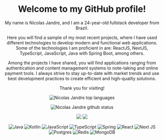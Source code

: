 <h1 align="center">Welcome to my GitHub profile!</h1>

<p align="center">My name is Nicolas Jandre, and I am a 24-year-old fullstack developer from Brazil.</p>

<p align="center">Here you will find a sample of my most recent projects, where I have used different technologies to develop modern and functional web applications. Some of the technologies I am proficient in are: ReactJS, NextJS, TypeScript, JavaScript, Java with Spring Boot, among others.</p>

<p align="center">Among the projects I have shared, you will find applications ranging from authentication and content management systems to note-taking and online payment tools. I always strive to stay up-to-date with market trends and use best development practices to create efficient and high-quality solutions.</p>

<p align="center">Thank you for visiting!</p>

<p align="center"><img alt="Nicolas Jandre top languages" src="https://github-readme-stats.vercel.app/api/top-langs/?username=nicolasjandre&langs_count=6&theme=dark&layout=compact" />
</p>
<p align="center"><img alt="Nicolas Jandre github status" src="https://github-readme-stats.vercel.app/api?username=nicolasjandre&show_icons=true&theme=dark" />
</p>

<p align="center">
  <a href="https://www.linkedin.com/in/nicolasjandre"><img src="https://img.shields.io/badge/LinkedIn-0077B5?style=for-the-badge&logo=linkedin&logoColor=white" /></a>
  <a href="https://twitch.tv/devjandre"><img src="https://img.shields.io/badge/Twitch-%239146FF.svg?style=for-the-badge&logo=Twitch&logoColor=white" /></a>
</p>
<p align="center">
  <img src="https://img.shields.io/badge/java-%23ED8B00.svg?style=for-the-badge&logo=openjdk&logoColor=white" alt="Java" />
  <img src="https://img.shields.io/badge/kotlin-%237F52FF.svg?style=for-the-badge&logo=kotlin&logoColor=white" alt="Kotlin" />
  <img src="https://img.shields.io/badge/javascript-%23323330.svg?style=for-the-badge&logo=javascript&logoColor=%23F7DF1E" alt="JavaScript" />
  <img src="https://img.shields.io/badge/typescript-%23007ACC.svg?style=for-the-badge&logo=typescript&logoColor=white" alt="TypeScript" />
  <img src="https://img.shields.io/badge/spring-%236DB33F.svg?style=for-the-badge&logo=spring&logoColor=white" alt="Spring" />
  <img src="https://img.shields.io/badge/react-%2320232a.svg?style=for-the-badge&logo=react&logoColor=%2361DAFB" alt="React" />
  <img src="https://img.shields.io/badge/Next-black?style=for-the-badge&logo=next.js&logoColor=white" alt="Next JS" />
  <img src="https://img.shields.io/badge/postgres-%23316192.svg?style=for-the-badge&logo=postgresql&logoColor=white" alt="Postgres" />
  <img src="https://img.shields.io/badge/redis-%23DD0031.svg?style=for-the-badge&logo=redis&logoColor=white" alt="Redis" />
  <img src="https://img.shields.io/badge/MongoDB-%234ea94b.svg?style=for-the-badge&logo=mongodb&logoColor=white" alt="MongoDB" />
</p>
